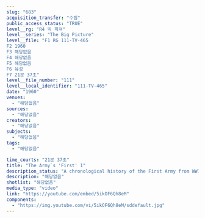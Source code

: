 ```yaml
---
slug: "683"
acquisition_transfer: "수집"
public_access_status: "TRUE"
level__rg: "R4 빅 픽쳐"
level__series: "The Big Picture"
level__file: "F1 RG 111-TV-465
F2 1960
F3 해당없음
F4 해당없음
F5 해당없음
F6 유성
F7 21분 37초"
level__file_number: "111"
level__local_identifier: "111-TV-465"
date: "1960"
venues: 
  - "해당없음"
sources: 
  - "해당없음"
creators: 
  - "해당없음"
subjects: 
  - "해당없음"
tags: 
  - "해당없음"

time_courts: "21분 37초"
title: "The Army`s 'First' 1"
description_status: "A chronological history of the First Army from WW1 under general Pershing to 1960. Seen in the film are Sgt Alvin York, General Douglas MacArthur, and aviation ace Eddie Rickenbacker."
description: "해당없음"
shotlist: "해당없음"
media_type: "video"
link: "https://youtube.com/embed/5ikOF6Qh8eM"
components: 
  - "https://img.youtube.com/vi/5ikOF6Qh8eM/sddefault.jpg"
---
```

